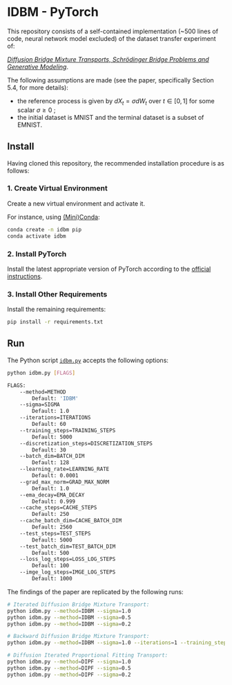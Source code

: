 # IDBM - PyTorch

This repository consists of a self-contained implementation (~500 lines of code, neural network model excluded) of the dataset transfer experiment of:

[_Diffusion Bridge Mixture Transports, Schrödinger Bridge Problems and Generative Modeling_](https://arxiv.org/abs/2304.00917).

The following assumptions are made (see the paper, specifically Section 5.4, for more details):

- the reference process is given by $dX_t = σdW_t$ over $t ∈ [0,1]$ for some scalar $σ ≥ 0$ ;
- the initial dataset is MNIST and the terminal dataset is a subset of EMNIST.

## Install

Having cloned this repository, the recommended installation procedure is as follows:

### 1. Create Virtual Environment

Create a new virtual environment and activate it.

For instance, using [(Mini)Conda](https://docs.conda.io/en/latest/miniconda.html):

```bash
conda create -n idbm pip
conda activate idbm
```

### 2. Install PyTorch

Install the latest appropriate version of PyTorch according to the [official instructions](https://pytorch.org/get-started/locally/).

### 3. Install Other Requirements

Install the remaining requirements:

```bash
pip install -r requirements.txt
```

## Run

The Python script [`idbm.py`](idbm/idbm.py) accepts the following options:

```bash
python idbm.py [FLAGS]

FLAGS:
    --method=METHOD
        Default: 'IDBM'
    --sigma=SIGMA
        Default: 1.0
    --iterations=ITERATIONS
        Default: 60
    --training_steps=TRAINING_STEPS
        Default: 5000
    --discretization_steps=DISCRETIZATION_STEPS
        Default: 30
    --batch_dim=BATCH_DIM
        Default: 128
    --learning_rate=LEARNING_RATE
        Default: 0.0001
    --grad_max_norm=GRAD_MAX_NORM
        Default: 1.0
    --ema_decay=EMA_DECAY
        Default: 0.999
    --cache_steps=CACHE_STEPS
        Default: 250
    --cache_batch_dim=CACHE_BATCH_DIM
        Default: 2560
    --test_steps=TEST_STEPS
        Default: 5000
    --test_batch_dim=TEST_BATCH_DIM
        Default: 500
    --loss_log_steps=LOSS_LOG_STEPS
        Default: 100
    --imge_log_steps=IMGE_LOG_STEPS
        Default: 1000
```

The findings of the paper are replicated by the following runs:

```bash
# Iterated Diffusion Bridge Mixture Transport:
python idbm.py --method=IDBM --sigma=1.0
python idbm.py --method=IDBM --sigma=0.5
python idbm.py --method=IDBM --sigma=0.2

# Backward Diffusion Bridge Mixture Transport:
python idbm.py --method=IDBM --sigma=1.0 --iterations=1 --training_steps=300000

# Diffusion Iterated Proportional Fitting Transport:
python idbm.py --method=DIPF --sigma=1.0
python idbm.py --method=DIPF --sigma=0.5
python idbm.py --method=DIPF --sigma=0.2
```
